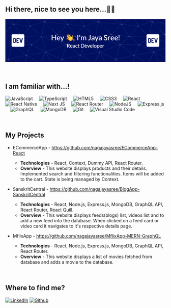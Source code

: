 ## Hi there, nice to see you here...👋😁

<img src='github-header-image (1).png'/>

&nbsp;

## I am familiar with...!

![JavaScript](https://img.shields.io/badge/javascript-%23323330.svg?style=for-the-badge&logo=javascript&logoColor=%23F7DF1E) &nbsp; &nbsp; ![TypeScript](https://img.shields.io/badge/typescript-%23007ACC.svg?style=for-the-badge&logo=typescript&logoColor=white) &nbsp; &nbsp; ![HTML5](https://img.shields.io/badge/html5-%23E34F26.svg?style=for-the-badge&logo=html5&logoColor=white) &nbsp; &nbsp; ![CSS3](https://img.shields.io/badge/css3-%231572B6.svg?style=for-the-badge&logo=css3&logoColor=white) &nbsp; &nbsp; ![React](https://img.shields.io/badge/react-%2320232a.svg?style=for-the-badge&logo=react&logoColor=%2361DAFB) &nbsp; &nbsp; ![React Native](https://img.shields.io/badge/react_native-%2320232a.svg?style=for-the-badge&logo=react&logoColor=%2361DAFB) &nbsp;
&nbsp; ![Next JS](https://img.shields.io/badge/Next-black?style=for-the-badge&logo=next.js&logoColor=white) &nbsp; &nbsp; ![React Router](https://img.shields.io/badge/React_Router-CA4245?style=for-the-badge&logo=react-router&logoColor=white) &nbsp; &nbsp; ![NodeJS](https://img.shields.io/badge/node.js-6DA55F?style=for-the-badge&logo=node.js&logoColor=white) &nbsp; &nbsp; ![Express.js](https://img.shields.io/badge/express.js-%23404d59.svg?style=for-the-badge&logo=express&logoColor=%2361DAFB) &nbsp; &nbsp; ![GraphQL](https://img.shields.io/badge/-GraphQL-E10098?style=for-the-badge&logo=graphql&logoColor=white) &nbsp; &nbsp; ![MongoDB](https://img.shields.io/badge/MongoDB-%234ea94b.svg?style=for-the-badge&logo=mongodb&logoColor=white) &nbsp; &nbsp; ![Git](https://img.shields.io/badge/git-%23F05033.svg?style=for-the-badge&logo=git&logoColor=white) &nbsp; &nbsp; ![Visual Studio Code](https://img.shields.io/badge/Visual%20Studio%20Code-0078d7.svg?style=for-the-badge&logo=visual-studio-code&logoColor=white) &nbsp;


&nbsp;


## My Projects

- ECommerceApp - https://github.com/nagajayasree/ECommerceApp-React
  - **Technologies** - React, Context, Dummy API, React Router.
  - **Overview** - This website displays products and their details. Implemented search and filtering functionalities. Items will be added to the cart. State is being managed by 
      Context.

- SanskritCentral - https://github.com/nagajayasree/BlogApp-SanskritCentral
  - **Technologies** - React, Node.js, Express.js, MongoDB, GraphQL API, React Router, React Quill.
  - **Overview** - This website displays feeds(blogs) list, videos list and to add a new feed into the database. When clicked on a feed card or video card it navigates to it's 
      respective details page.

- MflixApp - https://github.com/nagajayasree/MflixApp-MERN-GraphQL
  - **Technologies** - React, Node.js, Express.js, MongoDB, GraphQL API, React Router.
  - **Overview** - This website displays a list of movies fetched from database and adds a movie to the database.


&nbsp;


## Where to find me?

<p> <a href="https://www.linkedin.com/in/naga-jaya-sree-mallojjala-b9a638137/" target="_blank"><img alt="LinkedIn" src="https://img.shields.io/badge/linkedin-%230077B5.svg?&style=for-the-badge&logo=linkedin&logoColor=white" /></a> <a href="https://github.com/nagajayasree" target="_blank"><img alt="Github" src="https://img.shields.io/badge/GitHub-%2312100E.svg?&style=for-the-badge&logo=Github&logoColor=white" /></a> <p>


<!--
**nagajayasree/nagajayasree** is a ✨ _special_ ✨ repository because its `README.md` (this file) appears on your GitHub profile.

Here are some ideas to get you started:

- 🔭 I’m currently working on ...
- 🌱 I’m currently learning ...
- 👯 I’m looking to collaborate on ...
- 🤔 I’m looking for help with ...
- 💬 Ask me about ...
- 📫 How to reach me: ...
- 😄 Pronouns: ...
- ⚡ Fun fact: ...
-->
